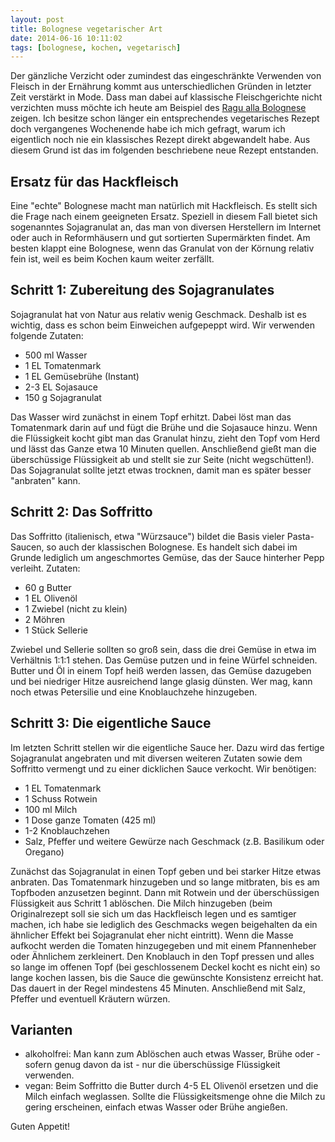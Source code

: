 ```yaml
---
layout: post
title: Bolognese vegetarischer Art
date: 2014-06-16 10:11:02
tags: [bolognese, kochen, vegetarisch]
---
```


Der g&auml;nzliche Verzicht oder zumindest das eingeschr&auml;nkte Verwenden von Fleisch in der Ern&auml;hrung kommt aus unterschiedlichen Gr&uuml;nden in letzter Zeit verst&auml;rkt in Mode. Dass man dabei auf klassische Fleischgerichte nicht verzichten muss m&ouml;chte ich heute am Beispiel des [Ragu alla Bolognese][ragubolognese] zeigen. Ich besitze schon l&auml;nger ein entsprechendes vegetarisches Rezept doch vergangenes Wochenende habe ich mich gefragt, warum ich eigentlich noch nie ein klassisches Rezept direkt abgewandelt habe. Aus diesem Grund ist das im folgenden beschriebene neue Rezept entstanden.

## Ersatz f&uuml;r das Hackfleisch

Eine &quot;echte&quot; Bolognese macht man nat&uuml;rlich mit Hackfleisch. Es stellt sich die Frage nach einem geeigneten Ersatz. Speziell in diesem Fall bietet sich sogenanntes Sojagranulat an, das man von diversen Herstellern im Internet oder auch in Reformh&auml;usern und gut sortierten Superm&auml;rkten findet. Am besten klappt eine Bolognese, wenn das Granulat von der K&ouml;rnung relativ fein ist, weil es beim Kochen kaum weiter zerf&auml;llt.

## Schritt 1: Zubereitung des Sojagranulates

Sojagranulat hat von Natur aus relativ wenig Geschmack. Deshalb ist es wichtig, dass es schon beim Einweichen aufgepeppt wird. Wir verwenden folgende Zutaten:

* 500 ml Wasser
* 1 EL Tomatenmark
* 1 EL Gem&uuml;sebr&uuml;he (Instant)
* 2-3 EL Sojasauce
* 150 g Sojagranulat

Das Wasser wird zun&auml;chst in einem Topf erhitzt. Dabei l&ouml;st man das Tomatenmark darin auf und f&uuml;gt die Br&uuml;he und die Sojasauce hinzu. Wenn die Fl&uuml;ssigkeit kocht gibt man das Granulat hinzu, zieht den Topf vom Herd und l&auml;sst das Ganze etwa 10 Minuten quellen. Anschlie&szlig;end gie&szlig;t man die &uuml;bersch&uuml;ssige Fl&uuml;ssigkeit ab und stellt sie zur Seite (nicht wegsch&uuml;tten!). Das Sojagranulat sollte jetzt etwas trocknen, damit man es sp&auml;ter besser &quot;anbraten&quot; kann.

## Schritt 2: Das Soffritto

Das Soffritto (italienisch, etwa &quot;W&uuml;rzsauce&quot;) bildet die Basis vieler Pasta-Saucen, so auch der klassischen Bolognese. Es handelt sich dabei im Grunde lediglich um angeschmortes Gem&uuml;se, das der Sauce hinterher Pepp verleiht. Zutaten:

* 60 g Butter
* 1 EL Oliven&ouml;l
* 1 Zwiebel (nicht zu klein)
* 2 M&ouml;hren
* 1 St&uuml;ck Sellerie

Zwiebel und Sellerie sollten so gro&szlig; sein, dass die drei Gem&uuml;se in etwa im Verh&auml;ltnis 1:1:1 stehen. Das Gem&uuml;se putzen und in feine W&uuml;rfel schneiden. Butter und &Ouml;l in einem Topf hei&szlig; werden lassen, das Gem&uuml;se dazugeben und bei niedriger Hitze ausreichend lange glasig d&uuml;nsten. Wer mag, kann noch etwas Petersilie und eine Knoblauchzehe hinzugeben.

## Schritt 3: Die eigentliche Sauce

Im letzten Schritt stellen wir die eigentliche Sauce her. Dazu wird das fertige Sojagranulat angebraten und mit diversen weiteren Zutaten sowie dem Soffritto vermengt und zu einer dicklichen Sauce verkocht. Wir ben&ouml;tigen:

* 1 EL Tomatenmark
* 1 Schuss Rotwein
* 100 ml Milch
* 1 Dose ganze Tomaten (425 ml)
* 1-2 Knoblauchzehen
* Salz, Pfeffer und weitere Gew&uuml;rze nach Geschmack (z.B. Basilikum oder Oregano)

Zun&auml;chst das Sojagranulat in einen Topf geben und bei starker Hitze etwas anbraten. Das Tomatenmark hinzugeben und so lange mitbraten, bis es am Topfboden anzusetzen beginnt. Dann mit Rotwein und der &uuml;bersch&uuml;ssigen Fl&uuml;ssigkeit aus Schritt 1 abl&ouml;schen. Die Milch hinzugeben (beim Originalrezept soll sie sich um das Hackfleisch legen und es samtiger machen, ich habe sie lediglich des Geschmacks wegen beigehalten da ein &auml;hnlicher Effekt bei Sojagranulat eher nicht eintritt). Wenn die Masse aufkocht werden die Tomaten hinzugegeben und mit einem Pfannenheber oder &Auml;hnlichem zerkleinert. Den Knoblauch in den Topf pressen und alles so lange im offenen Topf (bei geschlossenem Deckel kocht es nicht ein) so lange kochen lassen, bis die Sauce die gew&uuml;nschte Konsistenz erreicht hat. Das dauert in der Regel mindestens 45 Minuten. Anschlie&szlig;end mit Salz, Pfeffer und eventuell Kr&auml;utern w&uuml;rzen.

## Varianten

* alkoholfrei: Man kann zum Abl&ouml;schen auch etwas Wasser, Br&uuml;he oder - sofern genug davon da ist - nur die &uuml;bersch&uuml;ssige Fl&uuml;ssigkeit verwenden.
* vegan: Beim Soffritto die Butter durch 4-5 EL Oliven&ouml;l ersetzen und die Milch einfach weglassen. Sollte die Fl&uuml;ssigkeitsmenge ohne die Milch zu gering erscheinen, einfach etwas Wasser oder Br&uuml;he angie&szlig;en.

Guten Appetit!


[ragubolognese]: http://de.wikipedia.org/wiki/Rag%C3%B9_alla_bolognese